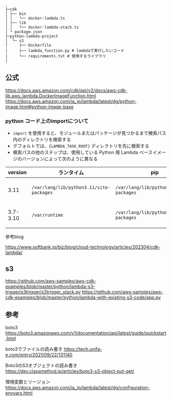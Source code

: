 
```
.
├─cdk
│ ├── bin
│ │   └── docker-lambda.ts
│ ├── lib
│ │   └── docker-lambda-stack.ts
│ └ package.json
├─python-lambda-project
│  └─ s3
│     ├── Dockerfile
│     ├── lambda_function.py # lambdaで実行したいコード
│     └── requirements.txt # 使用するライブラリ
│
```

## 公式
https://docs.aws.amazon.com/cdk/api/v2/docs/aws-cdk-lib.aws_lambda.DockerImageFunction.html
https://docs.aws.amazon.com/ja_jp/lambda/latest/dg/python-image.html#python-image-base

### python コード上のimportについて
- `import` を使用すると、モジュールまたはパッケージが見つかるまで検索パス内のディレクトリを検索する
- デフォルトでは、`{LAMBDA_TASK_ROOT}` ディレクトリを先に検索する
- 検索パスの他のステップは、使用している Python 用 Lambda ベースイメージのバージョンによって次のように異なる


version|ランタイム|pip|優先順位
--|--|--|--
3.11|`/var/lang/lib/python3.11/site-packages`|`/var/lang/lib/python3.11/site-packages`|`/var/runtime`より`/var/lang/lib`を優先
3.7-3.10|`/var/runtime`|`/var/lang/lib/python3.x/site-packages`|`/var/lang/lib`より`/var/runtime`を優先

参考blog

https://www.softbank.jp/biz/blog/cloud-technology/articles/202304/cdk-lambda/

## s3

https://github.com/aws-samples/aws-cdk-examples/blob/master/python/lambda-s3-trigger/s3trigger/s3trigger_stack.py
https://github.com/aws-samples/aws-cdk-examples/blob/master/python/lambda-with-existing-s3-code/app.py

## 参考

boto3
https://boto3.amazonaws.com/v1/documentation/api/latest/guide/quickstart.html

boto3でファイルの読み書き
https://tech.unifa-e.com/entry/2021/09/22/131140

Boto3のS3オブジェクトの読み書き
https://dev.classmethod.jp/articles/boto3-s3-object-put-get/

環境変数とリージョン
https://docs.aws.amazon.com/ja_jp/lambda/latest/dg/configuration-envvars.html
